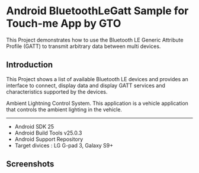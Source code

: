 
Android BluetoothLeGatt Sample for Touch-me App by GTO
===================================

This Project demonstrates how to use the Bluetooth LE Generic Attribute Profile (GATT)
to transmit arbitrary data between multi devices.

Introduction
------------

This Project shows a list of available Bluetooth LE devices and provides
an interface to connect, display data and display GATT services and
characteristics supported by the devices.

Ambient Lightning Control System.
This application is a vehicle application that controls the ambient lighting in the vehicle.

--------------

- Android SDK 25
- Android Build Tools v25.0.3
- Android Support Repository
- Target divices : LG G-pad 3, Galaxy S9+


Screenshots
-------------
